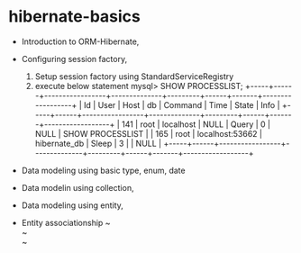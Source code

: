 # hibernate-basics
* Introduction to ORM-Hibernate,
* Configuring session factory,
  1. Setup session factory using StandardServiceRegistry
  2. execute below statement
     mysql> SHOW PROCESSLIST;
	+-----+------+-----------------+--------------+---------+------+-------+------------------+
	| Id  | User | Host            | db           | Command | Time | State | Info             |
	+-----+------+-----------------+--------------+---------+------+-------+------------------+
	| 141 | root | localhost       | NULL         | Query   |    0 | NULL  | SHOW PROCESSLIST |
	| 165 | root | localhost:53662 | hibernate_db | Sleep   |    3 |       | NULL             |
	+-----+------+-----------------+--------------+---------+------+-------+------------------+
 
* Data modeling using basic type, enum, date
* Data modelin using collection,              
* Data modeling using entity, 
* Entity associationship
~                                                                                                                                                                                                           
~                                                                                                                                                                                                           
~                                  
